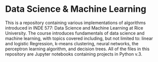 # Data Science & Machine Learning

This is a repository containing various implementations of algorithms introduced in INDE 577: Data Science and Machine Learning at Rice University. The course introduces fundamentals of data science and machine learning, with topics covered including, but not limited to: linear and logistic Regression, k-means clustering, neural networks, the perceptron learning algorithm, and decision trees. All of the files in this repository are Jupyter notebooks containing projects in Python v.3. 
